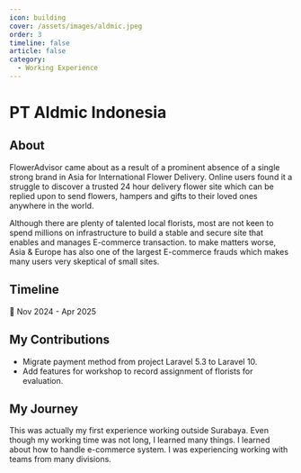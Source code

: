 ```yaml
---
icon: building
cover: /assets/images/aldmic.jpeg
order: 3
timeline: false
article: false
category:
  - Working Experience
---
```


# PT Aldmic Indonesia

## About

FlowerAdvisor came about as a result of a prominent absence of a single strong brand in Asia for International Flower Delivery. Online users found it a struggle to discover a trusted 24 hour delivery flower site which can be replied upon to send flowers, hampers and gifts to their loved ones anywhere in the world.

Although there are plenty of talented local florists, most are not keen to spend millions on infrastructure to build a stable and secure site that enables and manages E-commerce transaction. to make matters worse, Asia & Europe has also one of the largest E-commerce frauds which makes many users very skeptical of small sites.

## Timeline

:calendar: Nov 2024 - Apr 2025

## My Contributions

- Migrate payment method from project Laravel 5.3 to Laravel 10.
- Add features for workshop to record assignment of florists for evaluation.

## My Journey

This was actually my first experience working outside Surabaya. Even though my working time was not long, I learned many things. I learned about how to handle e-commerce system. I was experiencing working with teams from many divisions.